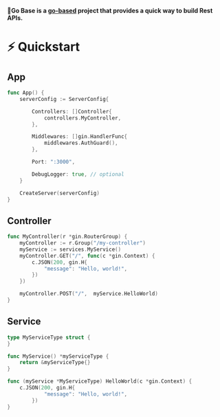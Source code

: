 **🧡Go Base is a [go-based](https://gin-gonic.com/) project that provides a quick way to build Rest APIs.**

# ⚡️ Quickstart

## App

```go
func App() {
	serverConfig := ServerConfig{

		Controllers: []Controller{
			controllers.MyController,
		},

		Middlewares: []gin.HandlerFunc{
			middlewares.AuthGuard(),
		},

		Port: ":3000",

		DebugLogger: true, // optional
	}

	CreateServer(serverConfig)
}

```

## Controller

```go
func MyController(r *gin.RouterGroup) {
    myController := r.Group("/my-controller")
    myService := services.MyService()
    myController.GET("/", func(c *gin.Context) {
		c.JSON(200, gin.H{
			"message": "Hello, world!",
		})
	})

    myController.POST("/",  myService.HelloWorld)
}
```

## Service

```go
type MyServiceType struct {
}

func MyService() *myServiceType {
	return &myServiceType{}
}

func (myService *MyServiceType) HelloWorld(c *gin.Context) {
	c.JSON(200, gin.H{
			"message": "Hello, world!",
		})
}
```
